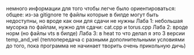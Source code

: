 немного информации для того чтобы легче было ориентироваться:
общее: из-за gitignore те файлы которые в билде могут быть недоступны, но вроде как они для сдачи не нужны
Лаба 1: небольшая мусорка по файлам, нужно для сдачи: cat.cpp и torus.cpp
Лаба 2: вроде норм (но файлы vts в билде)
Лаба 3: в heat то что делал я это 3 версии temp_and_vel (теплопередача с разными дополнительными условиями до того, пока программа не начинает творить очень прикольную дичь)
